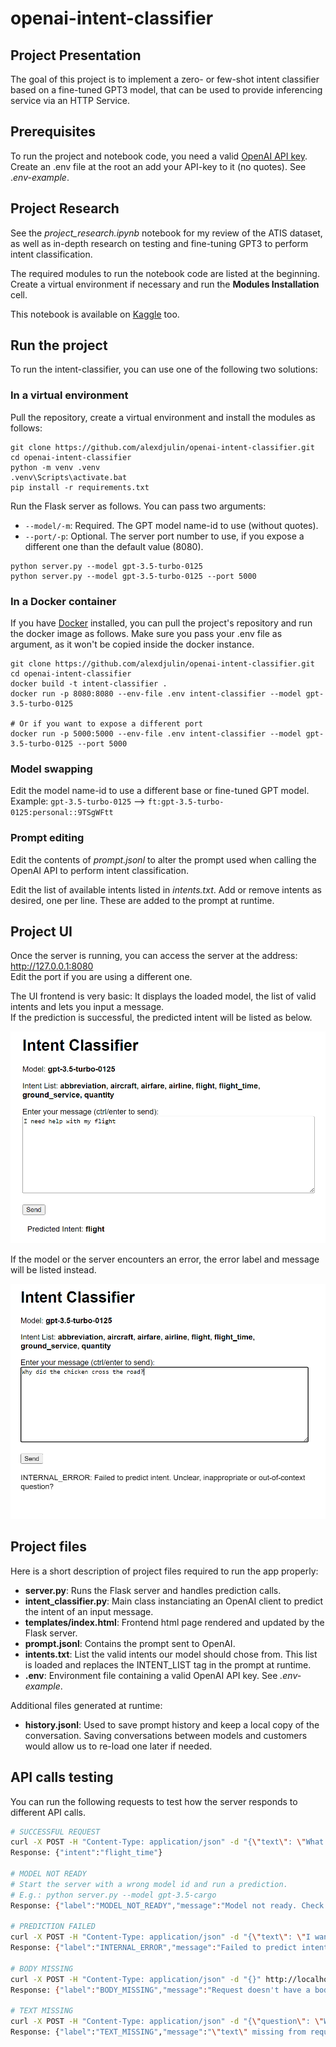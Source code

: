 # openai-intent-classifier

## Project Presentation
The goal of this project is to implement a zero- or few-shot intent classifier based on a fine-tuned GPT3 model, that can be used to provide inferencing service via an HTTP Service.

## Prerequisites
To run the project and notebook code, you need a valid [OpenAI API key](https://platform.openai.com/api-keys).  
Create an .env file at the root an add your API-key to it (no quotes). See .*env-example*.

## Project Research
See the *project_research.ipynb* notebook for my review of the ATIS dataset, as well as in-depth research on testing and fine-tuning GPT3 to perform intent classification.

The required modules to run the notebook code are listed at the beginning. Create a virtual environment if necessary and run the **Modules Installation** cell. 

This notebook is available on [Kaggle](https://www.kaggle.com/code/alexandredj/intent-classifier-based-on-fine-tuned-gpt3) too.

## Run the project
To run the intent-classifier, you can use one of the following two solutions:

### In a virtual environment
Pull the repository, create a virtual environment and install the modules as follows:  

```
git clone https://github.com/alexdjulin/openai-intent-classifier.git
cd openai-intent-classifier
python -m venv .venv
.venv\Scripts\activate.bat
pip install -r requirements.txt
```

Run the Flask server as follows. You can pass two arguments:  
- `--model/-m`: Required. The GPT model name-id to use (without quotes).
- `--port/-p`: Optional. The server port number to use, if you expose a different one than the default value (8080).
  
```
python server.py --model gpt-3.5-turbo-0125
python server.py --model gpt-3.5-turbo-0125 --port 5000
```
### In a Docker container
If you have [Docker](https://docs.docker.com/get-docker/) installed, you can pull the project's repository and run the docker image as follows. Make sure you pass your .env file as argument, as it won't be copied inside the docker instance.  

```
git clone https://github.com/alexdjulin/openai-intent-classifier.git
cd openai-intent-classifier
docker build -t intent-classifier .
docker run -p 8080:8080 --env-file .env intent-classifier --model gpt-3.5-turbo-0125

# Or if you want to expose a different port
docker run -p 5000:5000 --env-file .env intent-classifier --model gpt-3.5-turbo-0125 --port 5000
```

### Model swapping
Edit the model name-id to use a different base or fine-tuned GPT model.  
Example: `gpt-3.5-turbo-0125` --> `ft:gpt-3.5-turbo-0125:personal::9TSgWFtt`

### Prompt editing
Edit the contents of *prompt.jsonl* to alter the prompt used when calling the OpenAI API to perform intent classification. 

Edit the list of available intents listed in *intents.txt*. Add or remove intents as desired, one per line. These are added to the prompt at runtime.

## Project UI
Once the server is running, you can access the server at the address:  http://127.0.0.1:8080  
Edit the port if you are using a different one.  

The UI frontend is very basic: It displays the loaded model, the list of valid intents and lets you input a message.  
If the prediction is successful, the predicted intent will be listed as below.

<img src="readme/ui_success.png" width=600 alt="UI Preview Successful Request"/>  

If the model or the server encounters an error, the error label and message will be listed instead.  

<img src="readme/ui_fail.png" width=600 alt="UI Preview Failed Request"/>

## Project files

Here is a short description of project files required to run the app properly:  

- **server.py**: Runs the Flask server and handles prediction calls.
- **intent_classifier.py**: Main class instanciating an OpenAI client to predict the intent of an input message.
- **templates/index.html**: Frontend html page rendered and updated by the Flask server.
- **prompt.jsonl**: Contains the prompt sent to OpenAI.
- **intents.txt**: List the valid intents our model should chose from. This list is loaded and replaces the INTENT_LIST tag in the prompt at runtime.
- **.env**: Environment file containing a valid OpenAI API key. See *.env-example*.

Additional files generated at runtime:
- **history.jsonl**: Used to save prompt history and keep a local copy of the conversation. Saving conversations between models and customers would allow us to re-load one later if needed.

## API calls testing

You can run the following requests to test how the server responds to different API calls.

```bash
# SUCCESSFUL REQUEST
curl -X POST -H "Content-Type: application/json" -d "{\"text\": \"What is the earliest flight to Paris?\"}" http://localhost:8080/intent
Response: {"intent":"flight_time"}

# MODEL NOT READY
# Start the server with a wrong model id and run a prediction.
# E.g.: python server.py --model gpt-3.5-cargo
Response: {"label":"MODEL_NOT_READY","message":"Model not ready. Check the model name-id."}

# PREDICTION FAILED
curl -X POST -H "Content-Type: application/json" -d "{\"text\": \"I want a burger and some fries\"}" http://localhost:8080/intent
Response: {"label":"INTERNAL_ERROR","message":"Failed to predict intent. Unclear, inappropriate or out-of-context question?"}

# BODY MISSING
curl -X POST -H "Content-Type: application/json" -d "{}" http://localhost:8080/intent
Response: {"label":"BODY_MISSING","message":"Request doesn't have a body."}

# TEXT MISSING
curl -X POST -H "Content-Type: application/json" -d "{\"question\": \"What is the earliest flight to Paris\"}" http://localhost:8080/intent
Response: {"label":"TEXT_MISSING","message":"\"text\" missing from request body."}


```
